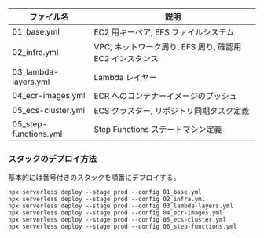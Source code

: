 

| ファイル名            | 説明                                                     |
| --------------------- | -------------------------------------------------------- |
| 01_base.yml           | EC2 用キーペア, EFS ファイルシステム                     |
| 02_infra.yml          | VPC, ネットワーク周り, EFS 周り, 確認用 EC2 インスタンス |
| 03_lambda-layers.yml  | Lambda レイヤー                                          |
| 04_ecr-images.yml     | ECR へのコンテナーイメージのプッシュ                     |
| 05_ecs-cluster.yml    | ECS クラスター, リポジトリ同期タスク定義                 |
| 05_step-functions.yml | Step Functions ステートマシン定義                        |



### スタックのデプロイ方法

基本的には番号付きのスタックを順番にデプロイする。

```
npx serverless deploy --stage prod --config 01_base.yml
npx serverless deploy --stage prod --config 02_infra.yml
npx serverless deploy --stage prod --config 03_lambda-layers.yml
npx serverless deploy --stage prod --config 04_ecr-images.yml
npx serverless deploy --stage prod --config 05_ecs-cluster.yml
npx serverless deploy --stage prod --config 06_step-functions.yml
```

